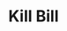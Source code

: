 ---
includes:
  
  - account
  

title: Kill Bill

language_tabs:
   - shell
   - java
   - ruby
   - python

search: true

---